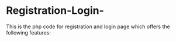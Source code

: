 Registration-Login-
===================

This is the php code for registration and login page which offers the following features:
